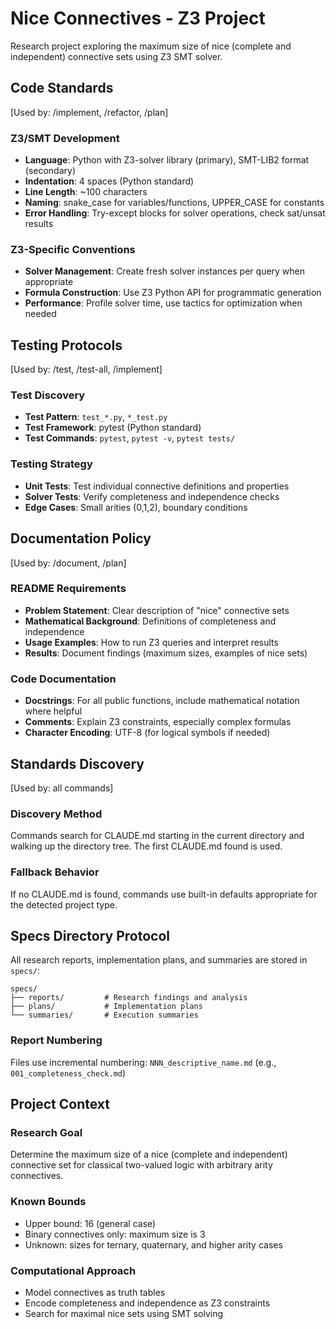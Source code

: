 # Nice Connectives - Z3 Project

Research project exploring the maximum size of nice (complete and independent) connective sets using Z3 SMT solver.

## Code Standards
[Used by: /implement, /refactor, /plan]

### Z3/SMT Development
- **Language**: Python with Z3-solver library (primary), SMT-LIB2 format (secondary)
- **Indentation**: 4 spaces (Python standard)
- **Line Length**: ~100 characters
- **Naming**: snake_case for variables/functions, UPPER_CASE for constants
- **Error Handling**: Try-except blocks for solver operations, check sat/unsat results

### Z3-Specific Conventions
- **Solver Management**: Create fresh solver instances per query when appropriate
- **Formula Construction**: Use Z3 Python API for programmatic generation
- **Performance**: Profile solver time, use tactics for optimization when needed

## Testing Protocols
[Used by: /test, /test-all, /implement]

### Test Discovery
- **Test Pattern**: `test_*.py`, `*_test.py`
- **Test Framework**: pytest (Python standard)
- **Test Commands**: `pytest`, `pytest -v`, `pytest tests/`

### Testing Strategy
- **Unit Tests**: Test individual connective definitions and properties
- **Solver Tests**: Verify completeness and independence checks
- **Edge Cases**: Small arities (0,1,2), boundary conditions

## Documentation Policy
[Used by: /document, /plan]

### README Requirements
- **Problem Statement**: Clear description of "nice" connective sets
- **Mathematical Background**: Definitions of completeness and independence
- **Usage Examples**: How to run Z3 queries and interpret results
- **Results**: Document findings (maximum sizes, examples of nice sets)

### Code Documentation
- **Docstrings**: For all public functions, include mathematical notation where helpful
- **Comments**: Explain Z3 constraints, especially complex formulas
- **Character Encoding**: UTF-8 (for logical symbols if needed)

## Standards Discovery
[Used by: all commands]

### Discovery Method
Commands search for CLAUDE.md starting in the current directory and walking up the directory tree. The first CLAUDE.md found is used.

### Fallback Behavior
If no CLAUDE.md is found, commands use built-in defaults appropriate for the detected project type.

## Specs Directory Protocol

All research reports, implementation plans, and summaries are stored in `specs/`:

```
specs/
├── reports/         # Research findings and analysis
├── plans/           # Implementation plans
└── summaries/       # Execution summaries
```

### Report Numbering
Files use incremental numbering: `NNN_descriptive_name.md` (e.g., `001_completeness_check.md`)

## Project Context

### Research Goal
Determine the maximum size of a nice (complete and independent) connective set for classical two-valued logic with arbitrary arity connectives.

### Known Bounds
- Upper bound: 16 (general case)
- Binary connectives only: maximum size is 3
- Unknown: sizes for ternary, quaternary, and higher arity cases

### Computational Approach
- Model connectives as truth tables
- Encode completeness and independence as Z3 constraints
- Search for maximal nice sets using SMT solving
